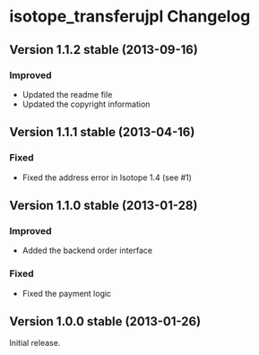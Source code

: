 isotope_transferujpl Changelog
==============================

Version 1.1.2 stable (2013-09-16)
---------------------------------

### Improved
- Updated the readme file
- Updated the copyright information


Version 1.1.1 stable (2013-04-16)
---------------------------------

### Fixed
- Fixed the address error in Isotope 1.4 (see #1)


Version 1.1.0 stable (2013-01-28)
---------------------------------

### Improved
- Added the backend order interface

### Fixed
- Fixed the payment logic


Version 1.0.0 stable (2013-01-26)
---------------------------------

Initial release.